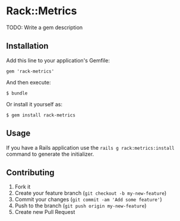 # Rack::Metrics

TODO: Write a gem description

## Installation

Add this line to your application's Gemfile:

    gem 'rack-metrics'

And then execute:

    $ bundle

Or install it yourself as:

    $ gem install rack-metrics

## Usage

If you have a Rails application use the `rails g rack:metrics:install` command to generate the initializer.

## Contributing

1. Fork it
2. Create your feature branch (`git checkout -b my-new-feature`)
3. Commit your changes (`git commit -am 'Add some feature'`)
4. Push to the branch (`git push origin my-new-feature`)
5. Create new Pull Request
